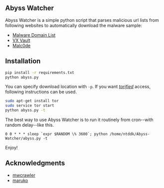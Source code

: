 Abyss Watcher
---
Abyss Watcher is a simple python script that parses malicious url lists from following websites to automatically download the malware sample:

* [Malware Domain List](http://www.malwaredomainlist.com/hostslist/mdl.xml)
* [VX Vault](http://vxvault.siri-urz.net/URL_List.php)
* [Malc0de](http://malc0de.com/rss)

## Installation
```sh
pip install -r requirements.txt
python abyss.py
```

You can specify download location with `-p`.
If you want *[torified](https://www.torproject.org/)* access, following instructions can be used.

```sh
sudo apt-get install tor
sudo service tor start
python abyss.py -t
```

The best way to use Abyss Watcher is to run it routinely from cron--with random delay--like this.

```
0 0 * * * sleep `expr $RANDOM \% 3600`; python /home/ntddk/Abyss-Watcher/abyss.py -t
```

Enjoy!

## Acknowledgments
* [mwcrawler](https://github.com/0day1day/mwcrawler)
* [maruko](https://github.com/tkmru/maruko/)
